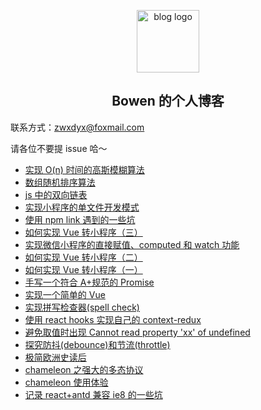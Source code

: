 <p align="center"><a href="https://bowencodes.com" target="_blank" rel="noopener noreferrer"><img width="100" src="https://bowencodes.com/icons/logo.svg" alt="blog logo"></a></p>

<h2 align="center">Bowen 的个人博客</h2>

联系方式：zwxdyx@foxmail.com

请各位不要提 issue 哈～

  - [实现 O(n) 时间的高斯模糊算法](https://github.com/Bowen7/Blog/issues/23)
  - [数组随机排序算法](https://github.com/Bowen7/Blog/issues/19)
  - [js 中的双向链表](https://github.com/Bowen7/Blog/issues/18)
  - [实现小程序的单文件开发模式](https://github.com/Bowen7/Blog/issues/16)
  - [使用 npm link 遇到的一些坑](https://github.com/Bowen7/Blog/issues/15)
  - [如何实现 Vue 转小程序（三）](https://github.com/Bowen7/Blog/issues/14)
  - [实现微信小程序的直接赋值、computed 和 watch 功能](https://github.com/Bowen7/Blog/issues/13)
  - [如何实现 Vue 转小程序（二）](https://github.com/Bowen7/Blog/issues/12)
  - [如何实现 Vue 转小程序（一）](https://github.com/Bowen7/Blog/issues/11)
  - [手写一个符合 A+规范的 Promise](https://github.com/Bowen7/Blog/issues/10)
  - [实现一个简单的 Vue](https://github.com/Bowen7/Blog/issues/9)
  - [实现拼写检查器(spell check)](https://github.com/Bowen7/Blog/issues/8)
  - [使用 react hooks 实现自己的 context-redux](https://github.com/Bowen7/Blog/issues/7)
  - [避免取值时出现 Cannot read property &#39;xx&#39; of undefined](https://github.com/Bowen7/Blog/issues/6)
  - [探究防抖(debounce)和节流(throttle)](https://github.com/Bowen7/Blog/issues/5)
  - [极简欧洲史读后](https://github.com/Bowen7/Blog/issues/4)
  - [chameleon 之强大的多态协议](https://github.com/Bowen7/Blog/issues/3)
  - [chameleon 使用体验](https://github.com/Bowen7/Blog/issues/2)
  - [记录 react+antd 兼容 ie8 的一些坑](https://github.com/Bowen7/Blog/issues/1)

